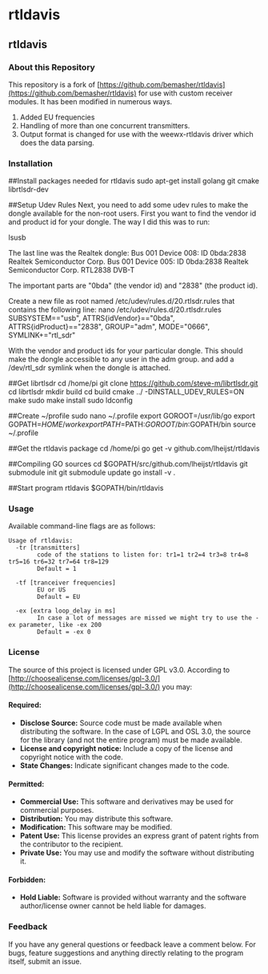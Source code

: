 # rtldavis

## rtldavis

### About this Repository

This repository is a fork of [https://github.com/bemasher/rtldavis](https://github.com/bemasher/rtldavis) for use with custom receiver modules. It has been modified in numerous ways.
1) Added EU frequencies
2) Handling of more than one concurrent transmitters.
3) Output format is changed for use with the weewx-rtldavis driver which does the data parsing. 


### Installation

##Install packages needed for rtldavis
sudo apt-get install golang git cmake librtlsdr-dev

##Setup Udev Rules
Next, you need to add some udev rules to make the dongle available for the non-root users. First you want to find the vendor id and product id for your dongle.
The way I did this was to run:

lsusb

The last line was the Realtek dongle:
Bus 001 Device 008: ID 0bda:2838 Realtek Semiconductor Corp.
Bus 001 Device 005: ID 0bda:2838 Realtek Semiconductor Corp. RTL2838 DVB-T

The important parts are "0bda" (the vendor id) and "2838" (the product id).

Create a new file as root named /etc/udev/rules.d/20.rtlsdr.rules that contains the following line:
nano /etc/udev/rules.d/20.rtlsdr.rules
SUBSYSTEM=="usb", ATTRS{idVendor}=="0bda", ATTRS{idProduct}=="2838", GROUP="adm", MODE="0666", SYMLINK+="rtl_sdr"

With the vendor and product ids for your particular dongle. This should make the dongle accessible to any user in the adm group. and add a /dev/rtl_sdr symlink when the dongle is attached.

##Get librtlsdr
cd /home/pi
git clone https://github.com/steve-m/librtlsdr.git
cd librtlsdr
mkdir build
cd build
cmake ../ -DINSTALL_UDEV_RULES=ON
make
sudo make install
sudo ldconfig

##Create ~/profile
sudo nano ~/.profile
export GOROOT=/usr/lib/go
export GOPATH=$HOME/work
export PATH=$PATH:$GOROOT/bin:$GOPATH/bin
source ~/.profile

##Get the rtldavis package
cd /home/pi
go get -v github.com/lheijst/rtldavis

##Compiling GO sources
cd $GOPATH/src/github.com/lheijst/rtldavis
git submodule init
git submodule update
go install -v .

##Start program rtldavis
$GOPATH/bin/rtldavis

### Usage
Available command-line flags are as follows:

```
Usage of rtldavis:
  -tr [transmitters]
    	code of the stations to listen for: tr1=1 tr2=4 tr3=8 tr4=8 tr5=16 tr6=32 tr7=64 tr8=129
        Default = 1

  -tf [tranceiver frequencies]
        EU or US
        Default = EU

  -ex [extra loop_delay in ms]
        In case a lot of messages are missed we might try to use the -ex parameter, like -ex 200
        Default = -ex 0
```

### License
The source of this project is licensed under GPL v3.0. According to [http://choosealicense.com/licenses/gpl-3.0/](http://choosealicense.com/licenses/gpl-3.0/) you may:

#### Required:

 * **Disclose Source:** Source code must be made available when distributing the software. In the case of LGPL and OSL 3.0, the source for the library (and not the entire program) must be made available.
 * **License and copyright notice:** Include a copy of the license and copyright notice with the code.
 * **State Changes:** Indicate significant changes made to the code.

#### Permitted:

 * **Commercial Use:** This software and derivatives may be used for commercial purposes.
 * **Distribution:** You may distribute this software.
 * **Modification:** This software may be modified.
 * **Patent Use:** This license provides an express grant of patent rights from the contributor to the recipient.
 * **Private Use:** You may use and modify the software without distributing it.

#### Forbidden:

 * **Hold Liable:** Software is provided without warranty and the software author\/license owner cannot be held liable for damages.

### Feedback
If you have any general questions or feedback leave a comment below. For bugs, feature suggestions and anything directly relating to the program itself, submit an issue.

